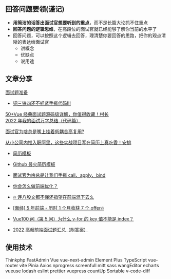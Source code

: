 ## 回答问题要领(谨记)

- **用简洁的话答出面试官想要听到的重点**，而不是长篇大论抓不住重点
- **回答问题的逻辑思维**，在高段位的面试官就已经能够了解你当前的水平了
- 回答问题，可以按照这个逻辑去回答，理清楚你要回答的思路，把你的观点清晰的表达给面试官
  - 讲概念
  - 优缺点
  - 说用途

## 文章分享

[面试题准备](https://juejin.cn/post/7158019029163048974)

- [铜三铁四还不抓紧手撕代码!!!](https://juejin.cn/post/7087451381304393764)

[50+Vue 经典面试题源码级详解，你值得收藏！村长](https://juejin.cn/post/7097067108663558151)  
[2022 年我的面试万字总结（代码篇）](https://juejin.cn/post/7151221875224346637)

[面试官为啥总是嘴上挂着低耦合高复用?](https://juejin.cn/post/7143873919412355109)

[从小公司内推入职阿里，这些实战项目写在简历上真吃香！安排](https://juejin.cn/post/7143812283109408782)

- [简历模板](https://www.processon.com/view/link/61c53fb31efad45a2b42afd9#map)
- [Github 最火简历模板](https://github.com/FrontEndGitHub/FrontEndGitHub/issues/15)

- [面试官为啥总是让我们手撕 call、apply、bind](https://juejin.cn/post/7128233572380442660 'https://juejin.cn/post/7128233572380442660')
- [你会怎么做前端优化？](https://juejin.cn/post/7028028584463695879)
- [🔥 连八股文都不懂还指望在前端混下去么](https://juejin.cn/post/7016593221815910408)
- [[面经] 5 年前端 - 历时 1 个月收获 7 个 offer🔥](https://juejin.cn/post/7142690757722243102)
- [Vue100 问（第 5 问）为什么 v-for 的 key 值不能是 index？](https://juejin.cn/post/7055463998015143966)
- [2022 高频前端面试题汇总（附答案）](https://juejin.cn/post/7127217262133510158)

## 使用技术

Thinkphp
FastAdmin
Vue
vue-next-admin
Element Plus
TypeScript
vue-router
vite
Pinia
Axios
nprogress
screenfull
mitt
sass
wangEditor
echarts
vueuse
lodash
eslint
prettier
vuepress
countUp
Sortable
v-code-diff
